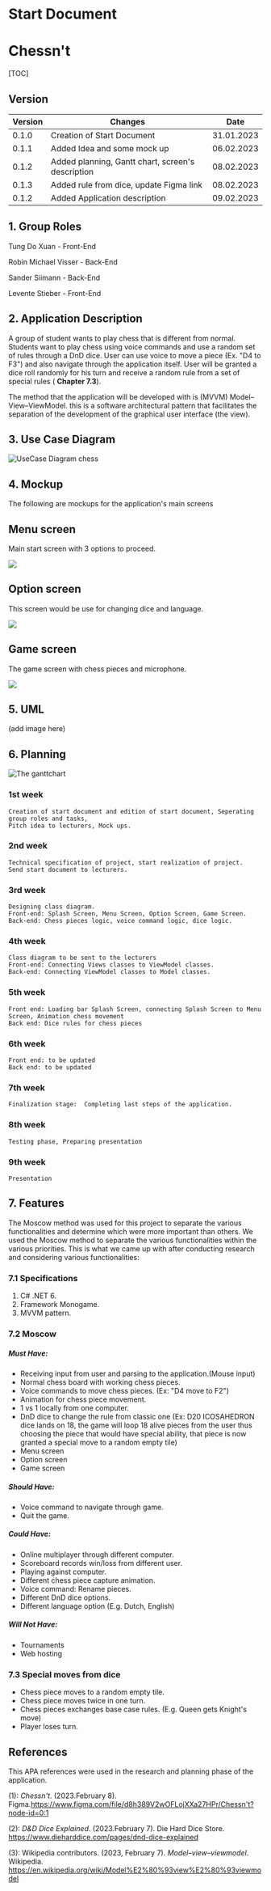 # Start Document

# Chessn't

[TOC]

## Version

| Version | Changes                                           | Date       |
| ------- | ------------------------------------------------- | ---------- |
| 0.1.0   | Creation of Start Document                        | 31.01.2023 |
| 0.1.1   | Added Idea and some mock up                       | 06.02.2023 |
| 0.1.2   | Added planning, Gantt chart, screen's description | 08.02.2023 |
| 0.1.3   | Added rule from dice, update Figma link           | 08.02.2023 |
| 0.1.2   | Added Application description                     | 09.02.2023 |

## 1. Group Roles

Tung Do Xuan - Front-End

Robin Michael Visser - Back-End

Sander Siimann - Back-End

Levente Stieber - Front-End

## 2. Application Description

A group of student wants to play chess that is different from normal. Students want to play chess using voice commands and use a random set of rules through a DnD dice. User can use voice to move a piece (Ex. "D4 to F3") and also navigate through the application itself. User will be granted a dice roll randomly for his turn and receive a random rule from a set of special rules ( **Chapter 7.3**).

The method that the application will be developed with is (MVVM) Model–View–ViewModel. this is a software architectural pattern that facilitates the separation of the development of the graphical user interface (the view). 

## 3. Use Case Diagram

![UseCase Diagram chess](https://user-images.githubusercontent.com/57666995/217797801-da0d21be-ed7f-4e36-af67-4f48024429a8.png)













## 4. Mockup

The following are mockups for the application's main screens

## Menu screen

Main start screen with 3 options to proceed.

![](https://i.imgur.com/kikUQNF.png)

## Option screen

This screen would be use for changing dice and language.

![](https://i.imgur.com/6NtBCb5.png)







## Game screen

The game screen with chess pieces and microphone.

![](https://i.imgur.com/H5JX7sd.png)

## 5. UML

(add image here)

## 6. Planning

![The ganttchart](https://i.imgur.com/ABF5Bp1.png)

### 1st week

```
Creation of start document and edition of start document, Seperating group roles and tasks, 
Pitch idea to lecturers, Mock ups.
```

### 2nd week

```
Technical specification of project, start realization of project.
Send start document to lecturers.
```

### 3rd week

```
Designing class diagram. 
Front-end: Splash Screen, Menu Screen, Option Screen, Game Screen.
Back-end: Chess pieces logic, voice command logic, dice logic.
```

### 4th week

```
Class diagram to be sent to the lecturers
Front-end: Connecting Views classes to ViewModel classes.
Back-end: Connecting ViewModel classes to Model classes.
```

### 5th week

```
Front end: Loading bar Splash Screen, connecting Splash Screen to Menu Screen, Animation chess movement
Back end: Dice rules for chess pieces
```

### 6th week

```
Front end: to be updated
Back end: to be updated
```

### 7th week

```
Finalization stage:  Completing last steps of the application. 
```

### 8th week

```
Testing phase, Preparing presentation
```

### 9th week

```
Presentation
```











## 7. Features

The Moscow method was used for this project to separate the various functionalities and determine which were more important than others. We used the Moscow method to separate the various functionalities within the various priorities.
This is what we came up with after conducting research and considering various functionalities:

### 7.1 Specifications

1. C# .NET 6.
2. Framework Monogame.
3. MVVM pattern.

### 7.2 Moscow

##### Must Have:

- Receiving input from user and parsing to the application.(Mouse input)
- Normal chess board with working chess pieces.
- Voice commands to move chess pieces. (Ex: "D4 move to F2")
- Animation for chess piece movement.
- 1 vs 1 locally from one computer.
- DnD dice to change the rule from classic one (Ex: D20 ICOSAHEDRON dice lands on 18, the game will loop 18 alive pieces from the user thus choosing the piece that would have special ability, that piece is now granted a special move to a random empty tile)
- Menu screen
- Option screen 
- Game screen


##### Should Have:

- Voice command to navigate through game.
- Quit the game.

##### Could Have:

- Online multiplayer through different computer.
- Scoreboard records win/loss from different user.
- Playing against computer.
- Different chess piece capture animation.
- Voice command: Rename pieces.
- Different DnD dice options.
- Different language option (E.g. Dutch, English)

##### Will Not Have:

- Tournaments
- Web hosting

### 7.3 Special moves from dice

- Chess piece moves to a random empty tile.
- Chess piece moves twice in one turn.
- Chess pieces exchanges base case rules. (E.g. Queen gets Knight's move)
- Player loses turn.

## References

This APA references were used in the research and planning phase of the application.

(1): *Chessn't*. (2023.February 8). Figma.https://www.figma.com/file/d8h389V2wOFLojXXa27HPr/Chessn't?node-id=0:1

(2): *D&D Dice Explained*. (2023.February 7). Die Hard Dice Store. https://www.dieharddice.com/pages/dnd-dice-explained

(3): Wikipedia contributors. (2023, February 7). *Model–view–viewmodel*. Wikipedia. https://en.wikipedia.org/wiki/Model%E2%80%93view%E2%80%93viewmodel 
